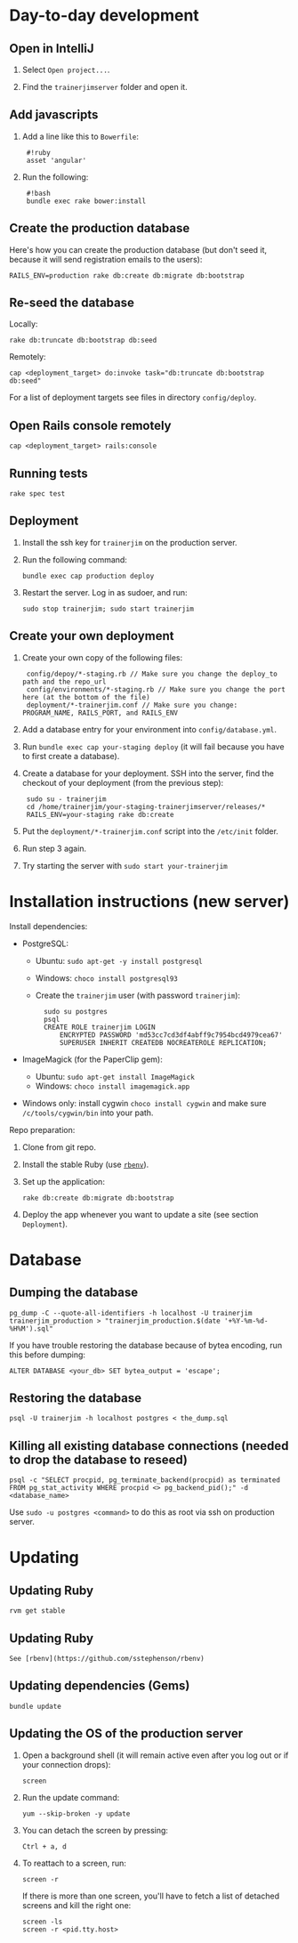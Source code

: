 # Day-to-day development

## Open in IntelliJ

1. Select `Open project...`.

2. Find the `trainerjimserver` folder and open it.

## Add javascripts

1. Add a line like this to `Bowerfile`:

        #!ruby
        asset 'angular'

2. Run the following:

        #!bash
        bundle exec rake bower:install

## Create the production database

Here's how you can create the production database (but don't seed it, because it will send registration emails to the users):

    RAILS_ENV=production rake db:create db:migrate db:bootstrap

## Re-seed the database

Locally:

    rake db:truncate db:bootstrap db:seed

Remotely:

    cap <deployment_target> do:invoke task="db:truncate db:bootstrap db:seed"

For a list of deployment targets see files in directory `config/deploy`.

## Open Rails console remotely

    cap <deployment_target> rails:console

## Running tests

    rake spec test

## Deployment

1. Install the ssh key for `trainerjim` on the production server.

2. Run the following command:

    ```
    bundle exec cap production deploy
    ```

3. Restart the server. Log in as sudoer, and run:

    ```
    sudo stop trainerjim; sudo start trainerjim
    ```

## Create your own deployment

1. Create your own copy of the following files:

        config/depoy/*-staging.rb // Make sure you change the deploy_to path and the repo_url
        config/environments/*-staging.rb // Make sure you change the port here (at the bottom of the file)
        deployment/*-trainerjim.conf // Make sure you change: PROGRAM_NAME, RAILS_PORT, and RAILS_ENV

2. Add a database entry for your environment into `config/database.yml`.

3. Run `bundle exec cap your-staging deploy` (it will fail because you have to first create a database).

4. Create a database for your deployment. SSH into the server, find the checkout of your deployment (from the previous step):

        sudo su - trainerjim
        cd /home/trainerjim/your-staging-trainerjimserver/releases/*
        RAILS_ENV=your-staging rake db:create

5. Put the `deployment/*-trainerjim.conf` script into the `/etc/init` folder.

6. Run step 3 again.

7. Try starting the server with `sudo start your-trainerjim`

# Installation instructions (new server)

Install dependencies:

* PostgreSQL:

    * Ubuntu: `sudo apt-get -y install postgresql`
    * Windows: `choco install postgresql93`
    * Create the `trainerjim` user (with password `trainerjim`):

            sudo su postgres
            psql
            CREATE ROLE trainerjim LOGIN
                ENCRYPTED PASSWORD 'md53cc7cd3df4abff9c7954bcd4979cea67'
                SUPERUSER INHERIT CREATEDB NOCREATEROLE REPLICATION;

* ImageMagick (for the PaperClip gem):

    * Ubuntu: `sudo apt-get install ImageMagick`
    * Windows: `choco install imagemagick.app`

* Windows only: install cygwin `choco install cygwin` and make sure `/c/tools/cygwin/bin` into your path.

Repo preparation:

1.  Clone from git repo.

2.  Install the stable Ruby (use [`rbenv`](https://github.com/sstephenson/rbenv)).

3.  Set up the application:

        rake db:create db:migrate db:bootstrap

4.  Deploy the app whenever you want to update a site (see section `Deployment`).

# Database

## Dumping the database

    pg_dump -C --quote-all-identifiers -h localhost -U trainerjim trainerjim_production > "trainerjim_production.$(date '+%Y-%m-%d-%H%M').sql"

If you have trouble restoring the database because of bytea encoding, run this before dumping:

    ALTER DATABASE <your_db> SET bytea_output = 'escape';

## Restoring the database

    psql -U trainerjim -h localhost postgres < the_dump.sql
    
## Killing all existing database connections (needed to drop the database to reseed)

    psql -c "SELECT procpid, pg_terminate_backend(procpid) as terminated FROM pg_stat_activity WHERE procpid <> pg_backend_pid();" -d <database_name>

Use `sudo -u postgres <command>` to do this as root via ssh on production server.

# Updating

## Updating Ruby

    rvm get stable

## Updating Ruby

    See [rbenv](https://github.com/sstephenson/rbenv)

## Updating dependencies (Gems)

    bundle update

## Updating the OS of the production server

1.  Open a background shell (it will remain active even after you log out or if your connection drops):

        screen

2.  Run the update command:

        yum --skip-broken -y update

3.  You can detach the screen by pressing:

        Ctrl + a, d

4.  To reattach to a screen, run:

        screen -r

    If there is more than one screen, you'll have to fetch a list of detached screens and kill the right one:

        screen -ls
        screen -r <pid.tty.host>